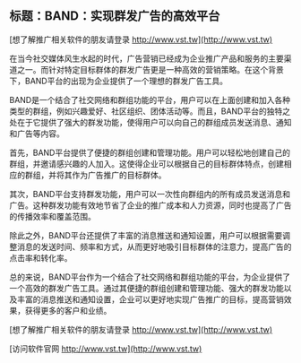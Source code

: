 ## **标题：BAND：实现群发广告的高效平台**

[想了解推广相关软件的朋友请登录 http://www.vst.tw](http://www.vst.tw)

在当今社交媒体风生水起的时代，广告营销已经成为企业推广产品和服务的主要渠道之一。而针对特定目标群体的群发广告更是一种高效的营销策略。在这个背景下，BAND平台的出现为企业提供了一个理想的群发广告工具。

BAND是一个结合了社交网络和群组功能的平台，用户可以在上面创建和加入各种类型的群组，例如兴趣爱好、社区组织、团体活动等。而且，BAND平台的独特之处在于它提供了强大的群发功能，使得用户可以向自己的群组成员发送消息、通知和广告等内容。

首先，BAND平台提供了便捷的群组创建和管理功能。用户可以轻松地创建自己的群组，并邀请感兴趣的人加入。这使得企业可以根据自己的目标群体特点，创建相应的群组，并将其作为广告推广的目标群体。

其次，BAND平台支持群发功能，用户可以一次性向群组内的所有成员发送消息和广告。这种群发功能有效地节省了企业的推广成本和人力资源，同时也提高了广告的传播效率和覆盖范围。

除此之外，BAND平台还提供了丰富的消息推送和通知设置，用户可以根据需要调整消息的发送时间、频率和方式，从而更好地吸引目标群体的注意力，提高广告的点击率和转化率。

总的来说，BAND平台作为一个结合了社交网络和群组功能的平台，为企业提供了一个高效的群发广告工具。通过其便捷的群组创建和管理功能、强大的群发功能以及丰富的消息推送和通知设置，企业可以更好地实现广告推广的目标，提高营销效果，获得更多的客户和业绩。

[想了解推广相关软件的朋友请登录 http://www.vst.tw](http://www.vst.tw)


[访问软件官网 http://www.vst.tw](http://www.vst.tw)
